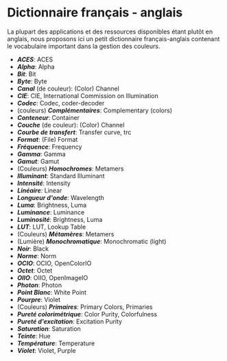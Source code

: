 # Dictionnaire français - anglais

La plupart des applications et des ressources disponibles étant plutôt en anglais, nous proposons ici un petit dictionnaire français-anglais contenant le vocabulaire important dans la gestion des couleurs.

- ***ACES***: ACES
- ***Alpha***: Alpha
- ***Bit***: Bit
- ***Byte***: Byte
- ***Canal*** (de couleur): (Color) Channel
- ***CIE***: CIE, International Commission on Illumination
- ***Codec***: Codec, coder-decoder
- (couleurs) ***Complémentaires***: Complementary (colors)
- ***Conteneur***: Container
- ***Couche*** (de couleur): (Color) Channel
- ***Courbe de transfert***: Transfer curve, trc
- ***Format***: (File) Format
- ***Fréquence***: Frequency
- ***Gamma***: Gamma
- ***Gamut***: Gamut
- (Couleurs) ***Homochromes***: Metamers
- ***Illuminant***: Standard Illuminant
- ***Intensité***: Intensity
- ***Linéaire***: Linear
- ***Longueur d'onde***: Wavelength
- ***Luma***: Brightness, Luma
- ***Luminance***: Luminance
- ***Luminosité***: Brightness, Luma
- ***LUT***: LUT, Lookup Table
- (Couleurs) ***Métamères***: Metamers
- (Lumière) ***Monochromatique***: Monochromatic (light)
- ***Noir***: Black
- ***Norme***: Norm
- ***OCIO***: OCIO, OpenColorIO
- ***Octet***: Octet
- ***OIIO***: OIIO, OpenImageIO
- ***Photon***: Photon
- ***Point Blanc***: White Point
- ***Pourpre***: Violet
- (Couleurs) ***Primaires***: Primary Colors, Primaries
- ***Pureté colorimétrique***: Color Purity, Colorfulness
- ***Pureté d'excitation***: Excitation Purity
- ***Saturation***: Saturation
- ***Teinte***: Hue
- ***Température***: Temperature
- ***Violet***: Violet, Purple